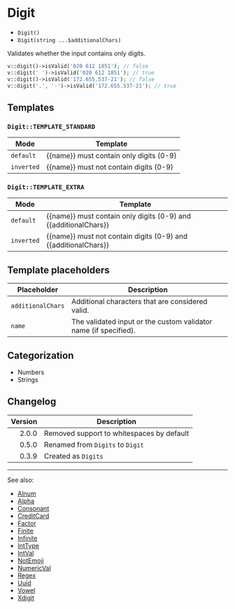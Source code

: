 # Digit

- `Digit()`
- `Digit(string ...$additionalChars)`

Validates whether the input contains only digits.

```php
v::digit()->isValid('020 612 1851'); // false
v::digit(' ')->isValid('020 612 1851'); // true
v::digit()->isValid('172.655.537-21'); // false
v::digit('.', '-')->isValid('172.655.537-21'); // true
```

## Templates

### `Digit::TEMPLATE_STANDARD`

| Mode       | Template                                |
|------------|-----------------------------------------|
| `default`  | {{name}} must contain only digits (0-9) |
| `inverted` | {{name}} must not contain digits (0-9)  |

### `Digit::TEMPLATE_EXTRA`

| Mode       | Template                                                        |
|------------|-----------------------------------------------------------------|
| `default`  | {{name}} must contain only digits (0-9) and {{additionalChars}} |
| `inverted` | {{name}} must not contain digits (0-9) and {{additionalChars}}  |

## Template placeholders

| Placeholder       | Description                                                      |
|-------------------|------------------------------------------------------------------|
| `additionalChars` | Additional characters that are considered valid.                 |
| `name`            | The validated input or the custom validator name (if specified). |

## Categorization

- Numbers
- Strings

## Changelog

| Version | Description                               |
|--------:|-------------------------------------------|
|   2.0.0 | Removed support to whitespaces by default |
|   0.5.0 | Renamed from `Digits` to `Digit`          |
|   0.3.9 | Created as `Digits`                       |

***
See also:

- [Alnum](Alnum.md)
- [Alpha](Alpha.md)
- [Consonant](Consonant.md)
- [CreditCard](CreditCard.md)
- [Factor](Factor.md)
- [Finite](Finite.md)
- [Infinite](Infinite.md)
- [IntType](IntType.md)
- [IntVal](IntVal.md)
- [NotEmoji](NotEmoji.md)
- [NumericVal](NumericVal.md)
- [Regex](Regex.md)
- [Uuid](Uuid.md)
- [Vowel](Vowel.md)
- [Xdigit](Xdigit.md)
